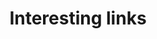 ---
layout: collection
title: Interesting links
permalink: /links/
collection: links
entries_layout: grid
show_excerpts: true 
sort_by: date
sort_order: reverse
---
